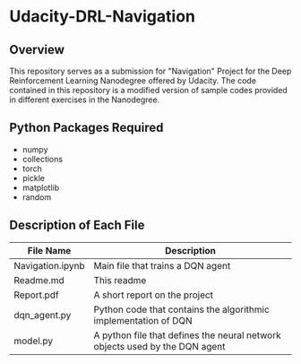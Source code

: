 # Udacity-DRL-Navigation

## Overview

This repository serves as a submission for "Navigation" Project for the Deep Reinforcement Learning Nanodegree offered by Udacity. The code contained in this repository is a modified version of sample codes provided in different exercises in the Nanodegree.

## Python Packages Required

- numpy
- collections
- torch
- pickle
- matplotlib
- random

## Description of Each File

| File Name             | Description                                                                    |
|-----------------------|--------------------------------------------------------------------------------|
| Navigation.ipynb    | Main file that trains a DQN agent |
| Readme.md    | This readme |
| Report.pdf    | A short report on the project |
| dqn_agent.py    | Python code that contains the algorithmic implementation of DQN |
| model.py    | A python file that defines the neural network objects used by the DQN agent |
